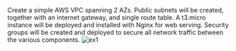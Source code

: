Create a simple AWS VPC spanning 2 AZs. Public subnets will be created, together with an internet gateway, and single route table. A t3.micro instance will be deployed and installed with Nginx for web serving. Security groups will be created and deployed to secure all network traffic between the various components.
![ex1](https://user-images.githubusercontent.com/7680114/183639348-6b0f040b-08ba-40ef-89a1-5c2d30b4963c.png)
